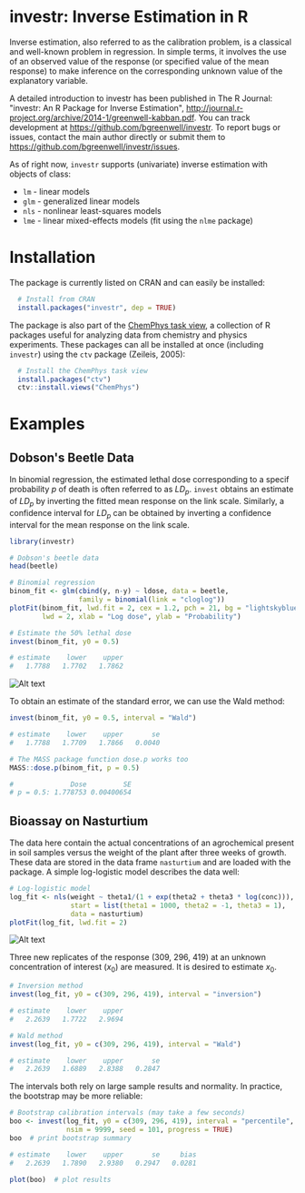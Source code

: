 # investr: Inverse Estimation in R

Inverse estimation, also referred to as the calibration problem, is a classical and well-known problem in regression. In simple terms, it involves the use of an observed value of the response (or specified value of the mean response) to make inference on the corresponding unknown value of the explanatory variable. 

A detailed introduction to investr has been published in The R Journal: "investr: An R Package for Inverse Estimation", http://journal.r-project.org/archive/2014-1/greenwell-kabban.pdf. You can track development at https://github.com/bgreenwell/investr. To report bugs or issues, contact the main author directly or submit them to https://github.com/bgreenwell/investr/issues. 

As of right now, `investr` supports (univariate) inverse estimation with objects of class:

* `lm` - linear models
* `glm` - generalized linear models
* `nls` - nonlinear least-squares models
* `lme` - linear mixed-effects models (fit using the `nlme` package)

# Installation
The package is currently listed on CRAN and can easily be installed:
```r
  # Install from CRAN
  install.packages("investr", dep = TRUE)
```
The package is also part of the [ChemPhys task view](http://cran.r-project.org/web/views/ChemPhys.html), a collection of R packages useful for analyzing data from chemistry and physics experiments. These packages can all be installed at once (including `investr`) using the `ctv` package (Zeileis, 2005):
```r
  # Install the ChemPhys task view
  install.packages("ctv")
  ctv::install.views("ChemPhys")
```

# Examples

## Dobson's Beetle Data

In binomial regression, the estimated lethal dose corresponding to a specif probability $p$ of death is often referred to as $LD_p$. `invest` obtains an estimate of $LD_p$ by inverting the fitted mean response on the link scale. Similarly, a confidence interval for $LD_p$ can be obtained by inverting a confidence interval for the mean response on the link scale.
```r
library(investr)

# Dobson's beetle data
head(beetle)

# Binomial regression
binom_fit <- glm(cbind(y, n-y) ~ ldose, data = beetle, 
                 family = binomial(link = "cloglog"))
plotFit(binom_fit, lwd.fit = 2, cex = 1.2, pch = 21, bg = "lightskyblue", 
        lwd = 2, xlab = "Log dose", ylab = "Probability")

# Estimate the 50% lethal dose
invest(binom_fit, y0 = 0.5)

# estimate    lower    upper 
#   1.7788   1.7702   1.7862
```
![Alt text](https://raw.githubusercontent.com/bgreenwell/investr/master/beetle_plotFit.png)

To obtain an estimate of the standard error, we can use the Wald method:
```r
invest(binom_fit, y0 = 0.5, interval = "Wald")

# estimate    lower    upper       se 
#   1.7788   1.7709   1.7866   0.0040

# The MASS package function dose.p works too 
MASS::dose.p(binom_fit, p = 0.5)

#              Dose         SE
# p = 0.5: 1.778753 0.00400654
```

## Bioassay on Nasturtium

The data here contain the actual concentrations of an agrochemical present in soil samples versus the weight of the plant after three weeks of growth. These data are stored in the data frame `nasturtium` and are loaded with the package. A simple
log-logistic model describes the data well:
```r
# Log-logistic model
log_fit <- nls(weight ~ theta1/(1 + exp(theta2 + theta3 * log(conc))),
               start = list(theta1 = 1000, theta2 = -1, theta3 = 1),
               data = nasturtium)
plotFit(log_fit, lwd.fit = 2)
```
![Alt text](https://raw.githubusercontent.com/bgreenwell/investr/master/nasturtium_plotFit.png)

Three new replicates of the response (309, 296, 419) at an unknown concentration of interest ($x_0$) are measured. It is desired to estimate $x_0$.
```r      
# Inversion method
invest(log_fit, y0 = c(309, 296, 419), interval = "inversion")

# estimate    lower    upper 
#   2.2639   1.7722   2.9694

# Wald method
invest(log_fit, y0 = c(309, 296, 419), interval = "Wald")  

# estimate    lower    upper       se 
#   2.2639   1.6889   2.8388   0.2847
```

The intervals both rely on large sample results and normality. In practice, the bootstrap may be more reliable:
```r
# Bootstrap calibration intervals (may take a few seconds)
boo <- invest(log_fit, y0 = c(309, 296, 419), interval = "percentile", 
              nsim = 9999, seed = 101, progress = TRUE)
boo  # print bootstrap summary

# estimate    lower    upper       se     bias 
#   2.2639   1.7890   2.9380   0.2947   0.0281

plot(boo)  # plot results
```